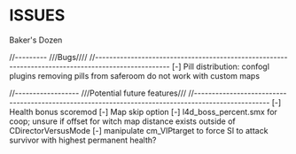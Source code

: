 # ISSUES
Baker's Dozen

//---------
///Bugs////
//---------------------------------------------------------------------------------------------------
[-] Pill distribution: confogl plugins removing pills from saferoom do not work with custom maps

//------------------
///Potential future features///
//---------------------------------------------------------------------------------------------------
[-] Health bonus scoremod
[-] Map skip option
[-] l4d_boss_percent.smx for coop; unsure if offset for witch map distance exists outside of CDirectorVersusMode
[-] manipulate cm_VIPtarget to force SI to attack survivor with highest permanent health?




